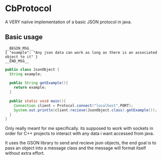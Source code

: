 # CbProtocol
A VERY naiive implementation of a basic JSON protocol in java.

## Basic usage
```
__BEGIN_MSG__
{ "example": "Any json data can work as long as there is an associated object to it" }
__END_MSG__
```

```java
public class JsonObject {
  String example;
  
  public String getExample(){
    return example;
  }
  
  public static void main(){
    Connection client = Protocol.connect("localhost",PORT);
    System.out.println(client.recieve(JsonObject.class).getExample());
  }
}
```

Only really meant for me specifically. 
its supposed to work with sockets in order for C++ projects to interact with any data i want accessed from java.

It uses the GSON library to send and recieve json objects, the end goal is to pass an object into a message class and the message will format itself without extra effort.
